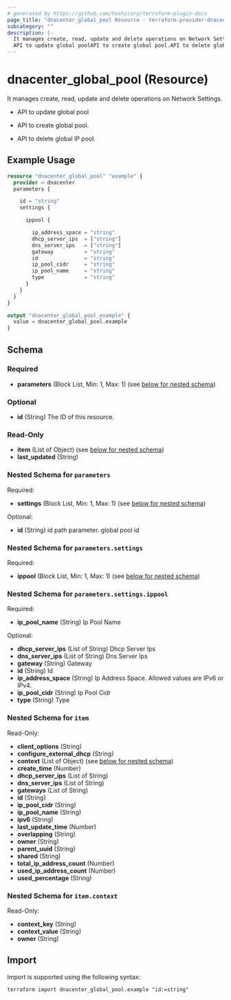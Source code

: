 ```yaml
---
# generated by https://github.com/hashicorp/terraform-plugin-docs
page_title: "dnacenter_global_pool Resource - terraform-provider-dnacenter"
subcategory: ""
description: |-
  It manages create, read, update and delete operations on Network Settings.
  API to update global poolAPI to create global pool.API to delete global IP pool.
---
```


# dnacenter_global_pool (Resource)

It manages create, read, update and delete operations on Network Settings.

- API to update global pool

- API to create global pool.

- API to delete global IP pool.

## Example Usage

```terraform
resource "dnacenter_global_pool" "example" {
  provider = dnacenter
  parameters {

    id = "string"
    settings {

      ippool {

        ip_address_space = "string"
        dhcp_server_ips  = ["string"]
        dns_server_ips   = ["string"]
        gateway          = "string"
        id               = "string"
        ip_pool_cidr     = "string"
        ip_pool_name     = "string"
        type             = "string"
      }
    }
  }
}

output "dnacenter_global_pool_example" {
  value = dnacenter_global_pool.example
}
```

<!-- schema generated by tfplugindocs -->
## Schema

### Required

- **parameters** (Block List, Min: 1, Max: 1) (see [below for nested schema](#nestedblock--parameters))

### Optional

- **id** (String) The ID of this resource.

### Read-Only

- **item** (List of Object) (see [below for nested schema](#nestedatt--item))
- **last_updated** (String)

<a id="nestedblock--parameters"></a>
### Nested Schema for `parameters`

Required:

- **settings** (Block List, Min: 1, Max: 1) (see [below for nested schema](#nestedblock--parameters--settings))

Optional:

- **id** (String) id path parameter. global pool id

<a id="nestedblock--parameters--settings"></a>
### Nested Schema for `parameters.settings`

Required:

- **ippool** (Block List, Min: 1, Max: 1) (see [below for nested schema](#nestedblock--parameters--settings--ippool))

<a id="nestedblock--parameters--settings--ippool"></a>
### Nested Schema for `parameters.settings.ippool`

Required:

- **ip_pool_name** (String) Ip Pool Name

Optional:

- **dhcp_server_ips** (List of String) Dhcp Server Ips
- **dns_server_ips** (List of String) Dns Server Ips
- **gateway** (String) Gateway
- **id** (String) Id
- **ip_address_space** (String) Ip Address Space. Allowed values are IPv6 or IPv4.
- **ip_pool_cidr** (String) Ip Pool Cidr
- **type** (String) Type




<a id="nestedatt--item"></a>
### Nested Schema for `item`

Read-Only:

- **client_options** (String)
- **configure_external_dhcp** (String)
- **context** (List of Object) (see [below for nested schema](#nestedobjatt--item--context))
- **create_time** (Number)
- **dhcp_server_ips** (List of String)
- **dns_server_ips** (List of String)
- **gateways** (List of String)
- **id** (String)
- **ip_pool_cidr** (String)
- **ip_pool_name** (String)
- **ipv6** (String)
- **last_update_time** (Number)
- **overlapping** (String)
- **owner** (String)
- **parent_uuid** (String)
- **shared** (String)
- **total_ip_address_count** (Number)
- **used_ip_address_count** (Number)
- **used_percentage** (String)

<a id="nestedobjatt--item--context"></a>
### Nested Schema for `item.context`

Read-Only:

- **context_key** (String)
- **context_value** (String)
- **owner** (String)

## Import

Import is supported using the following syntax:

```shell
terraform import dnacenter_global_pool.example "id:=string"
```
